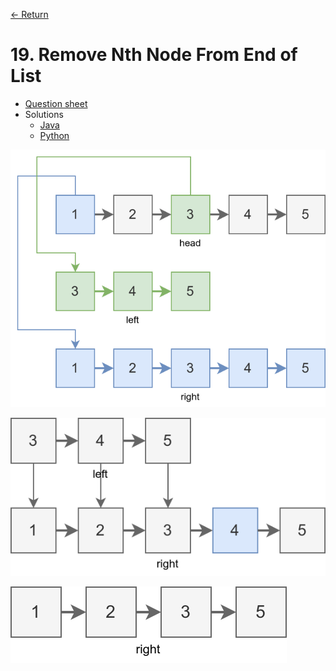 [&larr; Return](https://hanggrian.github.io/grind-leetcode/)

# 19. Remove Nth Node From End of List

- [Question sheet](https://leetcode.com/problems/remove-nth-node-from-end-of-list/)
- Solutions
  - [Java](https://github.com/hanggrian/grind-leetcode/blob/main/java/src/main/java/problems1_100/RemoveNthNodeFromEndOfList.java)
  - [Python](https://github.com/hanggrian/grind-leetcode/blob/main/python/src/problems1_100/remove_nth_node_from_end_of_list.py)

![](https://github.com/hanggrian/grind-leetcode/raw/assets/problems1-100/remove_nth_node_from_end_of_list1.svg)

![](https://github.com/hanggrian/grind-leetcode/raw/assets/problems1-100/remove_nth_node_from_end_of_list2.svg)

![](https://github.com/hanggrian/grind-leetcode/raw/assets/problems1-100/remove_nth_node_from_end_of_list3.svg)
